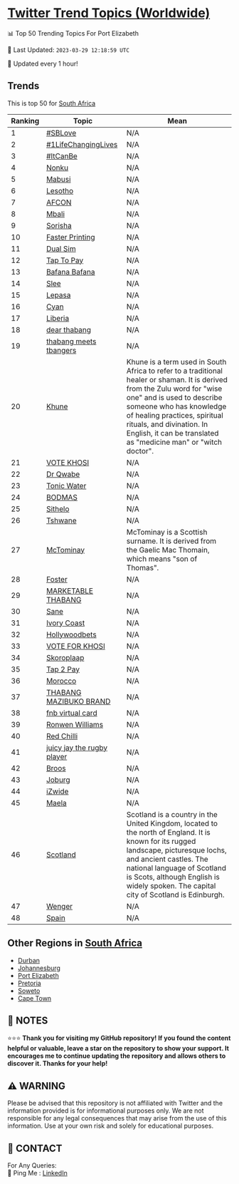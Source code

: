 [Twitter Trend Topics (Worldwide)](https://github.com/ErcinDedeoglu/Twitter-Trend-Topics)
==========


📊 Top 50 Trending Topics For Port Elizabeth

📆 Last Updated: `2023-03-29 12:18:59 UTC`

🔧 Updated every 1 hour!


## Trends

This is top 50 for [South Africa](</South Africa>)

| Ranking | Topic | Mean |
| ------- | ------------ | ------------ |
| 1 | [#SBLove](http://twitter.com/search?q=%23SBLove) | N/A |
| 2 | [#1LifeChangingLives](http://twitter.com/search?q=%231LifeChangingLives) | N/A |
| 3 | [#ItCanBe](http://twitter.com/search?q=%23ItCanBe) | N/A |
| 4 | [Nonku](http://twitter.com/search?q=Nonku) | N/A |
| 5 | [Mabusi](http://twitter.com/search?q=Mabusi) | N/A |
| 6 | [Lesotho](http://twitter.com/search?q=Lesotho) | N/A |
| 7 | [AFCON](http://twitter.com/search?q=AFCON) | N/A |
| 8 | [Mbali](http://twitter.com/search?q=Mbali) | N/A |
| 9 | [Sorisha](http://twitter.com/search?q=Sorisha) | N/A |
| 10 | [Faster Printing](http://twitter.com/search?q=Faster+Printing) | N/A |
| 11 | [Dual Sim](http://twitter.com/search?q=Dual+Sim) | N/A |
| 12 | [Tap To Pay](http://twitter.com/search?q=Tap+To+Pay) | N/A |
| 13 | [Bafana Bafana](http://twitter.com/search?q=Bafana+Bafana) | N/A |
| 14 | [Slee](http://twitter.com/search?q=Slee) | N/A |
| 15 | [Lepasa](http://twitter.com/search?q=Lepasa) | N/A |
| 16 | [Cyan](http://twitter.com/search?q=Cyan) | N/A |
| 17 | [Liberia](http://twitter.com/search?q=Liberia) | N/A |
| 18 | [dear thabang](http://twitter.com/search?q=dear+thabang) | N/A |
| 19 | [thabang meets tbangers](http://twitter.com/search?q=thabang+meets+tbangers) | N/A |
| 20 | [Khune](http://twitter.com/search?q=Khune) | Khune is a term used in South Africa to refer to a traditional healer or shaman. It is derived from the Zulu word for "wise one" and is used to describe someone who has knowledge of healing practices, spiritual rituals, and divination. In English, it can be translated as "medicine man" or "witch doctor". |
| 21 | [VOTE KHOSI](http://twitter.com/search?q=VOTE+KHOSI) | N/A |
| 22 | [Dr Qwabe](http://twitter.com/search?q=Dr+Qwabe) | N/A |
| 23 | [Tonic Water](http://twitter.com/search?q=Tonic+Water) | N/A |
| 24 | [BODMAS](http://twitter.com/search?q=BODMAS) | N/A |
| 25 | [Sithelo](http://twitter.com/search?q=Sithelo) | N/A |
| 26 | [Tshwane](http://twitter.com/search?q=Tshwane) | N/A |
| 27 | [McTominay](http://twitter.com/search?q=McTominay) | McTominay is a Scottish surname. It is derived from the Gaelic Mac Thomain, which means "son of Thomas". |
| 28 | [Foster](http://twitter.com/search?q=Foster) | N/A |
| 29 | [MARKETABLE THABANG](http://twitter.com/search?q=MARKETABLE+THABANG) | N/A |
| 30 | [Sane](http://twitter.com/search?q=Sane) | N/A |
| 31 | [Ivory Coast](http://twitter.com/search?q=Ivory+Coast) | N/A |
| 32 | [Hollywoodbets](http://twitter.com/search?q=Hollywoodbets) | N/A |
| 33 | [VOTE FOR KHOSI](http://twitter.com/search?q=VOTE+FOR+KHOSI) | N/A |
| 34 | [Skoroplaap](http://twitter.com/search?q=Skoroplaap) | N/A |
| 35 | [Tap 2 Pay](http://twitter.com/search?q=Tap+2+Pay) | N/A |
| 36 | [Morocco](http://twitter.com/search?q=Morocco) | N/A |
| 37 | [THABANG MAZIBUKO BRAND](http://twitter.com/search?q=THABANG+MAZIBUKO+BRAND) | N/A |
| 38 | [fnb virtual card](http://twitter.com/search?q=fnb+virtual+card) | N/A |
| 39 | [Ronwen Williams](http://twitter.com/search?q=Ronwen+Williams) | N/A |
| 40 | [Red Chilli](http://twitter.com/search?q=Red+Chilli) | N/A |
| 41 | [juicy jay the rugby player](http://twitter.com/search?q=juicy+jay+the+rugby+player) | N/A |
| 42 | [Broos](http://twitter.com/search?q=Broos) | N/A |
| 43 | [Joburg](http://twitter.com/search?q=Joburg) | N/A |
| 44 | [iZwide](http://twitter.com/search?q=iZwide) | N/A |
| 45 | [Maela](http://twitter.com/search?q=Maela) | N/A |
| 46 | [Scotland](http://twitter.com/search?q=Scotland) | Scotland is a country in the United Kingdom, located to the north of England. It is known for its rugged landscape, picturesque lochs, and ancient castles. The national language of Scotland is Scots, although English is widely spoken. The capital city of Scotland is Edinburgh. |
| 47 | [Wenger](http://twitter.com/search?q=Wenger) | N/A |
| 48 | [Spain](http://twitter.com/search?q=Spain) | N/A |



## Other Regions in [South Africa](</South Africa>)

* [Durban](</South Africa/Durban.md>)
* [Johannesburg](</South Africa/Johannesburg.md>)
* [Port Elizabeth](</South Africa/Port Elizabeth.md>)
* [Pretoria](</South Africa/Pretoria.md>)
* [Soweto](</South Africa/Soweto.md>)
* [Cape Town](</South Africa/Cape Town.md>)



## 📝 NOTES

⭐⭐⭐ **Thank you for visiting my GitHub repository! If you found the content helpful or valuable, leave a star on the repository to show your support. It encourages me to continue updating the repository and allows others to discover it. Thanks for your help!**


## ⚠️ WARNING

Please be advised that this repository is not affiliated with Twitter and the information provided is for informational purposes only. We are not responsible for any legal consequences that may arise from the use of this information. Use at your own risk and solely for educational purposes.


## 📨 CONTACT

 For Any Queries:  
            🏓 Ping Me : [LinkedIn](https://www.linkedin.com/in/ercindedeoglu/)
